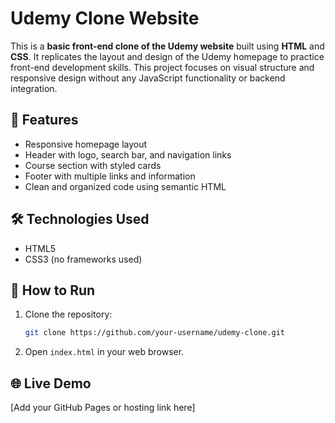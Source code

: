 # Udemy Clone Website

This is a **basic front-end clone of the Udemy website** built using **HTML** and **CSS**. It replicates the layout and design of the Udemy homepage to practice front-end development skills. This project focuses on visual structure and responsive design without any JavaScript functionality or backend integration.

## 🎯 Features

* Responsive homepage layout
* Header with logo, search bar, and navigation links
* Course section with styled cards
* Footer with multiple links and information
* Clean and organized code using semantic HTML

## 🛠️ Technologies Used

* HTML5
* CSS3 (no frameworks used)

## 🚀 How to Run

1. Clone the repository:

   ```bash
   git clone https://github.com/your-username/udemy-clone.git
   ```
2. Open `index.html` in your web browser.


## 🌐 Live Demo

\[Add your GitHub Pages or hosting link here]


